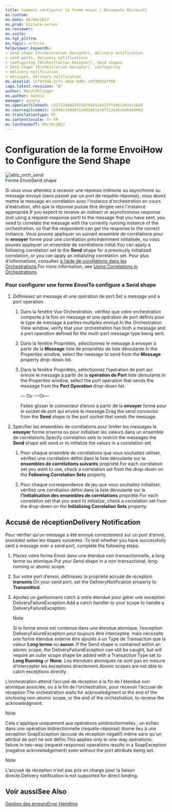 ```yaml
---
title: Comment configurer la forme envoi | Documents Microsoft
ms.custom: 
ms.date: 06/08/2017
ms.prod: biztalk-server
ms.reviewer: 
ms.suite: 
ms.tgt_pltfrm: 
ms.topic: article
helpviewer_keywords:
- Send shape [Orchestration Designer], delivery notification
- send ports, delivery notifications
- configuring [Orchestration Designer], Send shapes
- Send shape [Orchestration Designer], configuring
- delivery notification
- messages, delivery notification
ms.assetid: 2cf4755b-1cfc-484e-bd9c-c9f3855af556
caps.latest.revision: "6"
author: MandiOhlinger
ms.author: mandia
manager: anneta
ms.openlocfilehash: c32711b841b915d793e5c8a22ffe9513e2ec28d6
ms.sourcegitcommit: cb908c540d8f1a692d01dc8f313e16cb4b4e696d
ms.translationtype: MT
ms.contentlocale: fr-FR
ms.lasthandoff: 09/20/2017
---
```

# <a name="how-to-configure-the-send-shape"></a><span data-ttu-id="79413-102">Configuration de la forme Envoi</span><span class="sxs-lookup"><span data-stu-id="79413-102">How to Configure the Send Shape</span></span>
![](../core/media/ebiz-orch-send.gif "ebiz_orch_send")  
<span data-ttu-id="79413-103">Forme Envoi</span><span class="sxs-lookup"><span data-stu-id="79413-103">Send shape</span></span>  
  
 <span data-ttu-id="79413-104">Si vous vous attendez à recevoir une réponse indirecte ou asynchrone au message envoyé (sans passer par un port de requête-réponse), vous devez mettre le message en corrélation avec l'instance d'orchestration en cours d'exécution, afin que la réponse puisse être dirigée vers l'instance appropriée.</span><span class="sxs-lookup"><span data-stu-id="79413-104">If you expect to receive an indirect or asynchronous response (not using a request-response port) to the message that you have sent, you need to correlate the message with the currently running instance of the orchestration, so that the respondent can get the response to the correct instance.</span></span> <span data-ttu-id="79413-105">Vous pouvez appliquer un suivant ensemble de corrélations pour le **envoyer** forme pour une corrélation précédemment initialisée, ou vous pouvez appliquer un ensemble de corrélations initial.</span><span class="sxs-lookup"><span data-stu-id="79413-105">You can apply a following correlation set to the **Send** shape for a previously initialized correlation, or you can apply an initializing correlation set.</span></span> <span data-ttu-id="79413-106">Pour plus d’informations, consultez [à l’aide de corrélations dans les Orchestrations](../core/using-correlations-in-orchestrations.md).</span><span class="sxs-lookup"><span data-stu-id="79413-106">For more information, see [Using Correlations in Orchestrations](../core/using-correlations-in-orchestrations.md).</span></span>  
  
### <a name="to-configure-a-send-shape"></a><span data-ttu-id="79413-107">Pour configurer une forme Envoi</span><span class="sxs-lookup"><span data-stu-id="79413-107">To configure a Send shape</span></span>  
  
1.  <span data-ttu-id="79413-108">Définissez un message et une opération de port.</span><span class="sxs-lookup"><span data-stu-id="79413-108">Set a message and a port operation.</span></span>  
  
    1.  <span data-ttu-id="79413-109">Dans la fenêtre Vue Orchestration, vérifiez que votre orchestration comporte à la fois un message et une opération de port définis pour le type de message à parties multiples envoyé.</span><span class="sxs-lookup"><span data-stu-id="79413-109">In the Orchestration View window, verify that your orchestration has both a message and a port operation defined for the multi-part message type being sent.</span></span>  
  
    2.  <span data-ttu-id="79413-110">Dans la fenêtre Propriétés, sélectionnez le message à envoyer à partir de la **Message** liste de propriétés de liste déroulante.</span><span class="sxs-lookup"><span data-stu-id="79413-110">In the Properties window, select the message to send from the **Message** property drop-down list.</span></span>  
  
    3.  <span data-ttu-id="79413-111">Dans la fenêtre Propriétés, sélectionnez l’opération de port qui envoie le message à partir de la **opération de Port** liste déroulante.</span><span class="sxs-lookup"><span data-stu-id="79413-111">In the Properties window, select the port operation that sends the message from the **Port Operation** drop-down list.</span></span>  
  
         <span data-ttu-id="79413-112">— Ou :</span><span class="sxs-lookup"><span data-stu-id="79413-112">—Or—</span></span>  
  
         <span data-ttu-id="79413-113">Faites glisser le connecteur d’envoi à partir de la **envoyer** forme pour le socket de port qui envoie le message.</span><span class="sxs-lookup"><span data-stu-id="79413-113">Drag the send connector from the **Send** shape to the port socket that sends the message.</span></span>  
  
2.  <span data-ttu-id="79413-114">Spécifier les ensembles de corrélations pour limiter les messages le **envoyer** forme enverra ou pour initialiser les valeurs dans un ensemble de corrélations.</span><span class="sxs-lookup"><span data-stu-id="79413-114">Specify correlation sets to restrict the messages the **Send** shape will send or to initialize the values in a correlation set.</span></span>  
  
    1.  <span data-ttu-id="79413-115">Pour chaque ensemble de corrélations que vous souhaitez utiliser, vérifiez une corrélation défini dans la liste déroulante sur le **ensembles de corrélations suivants** propriété.</span><span class="sxs-lookup"><span data-stu-id="79413-115">For each correlation set you want to use, check a correlation set from the drop-down on the **Following Correlation Sets** property.</span></span>  
  
    2.  <span data-ttu-id="79413-116">Pour chaque correspondance de jeu que vous souhaitez initialiser, vérifiez une corrélation défini dans la liste déroulante sur le **l’initialisation des ensembles de corrélations** propriété.</span><span class="sxs-lookup"><span data-stu-id="79413-116">For each correlation set that you want to initialize, check a correlation set from the drop-down on the **Initializing Correlation Sets** property.</span></span>  
  
## <a name="delivery-notification"></a><span data-ttu-id="79413-117">Accusé de réception</span><span class="sxs-lookup"><span data-stu-id="79413-117">Delivery Notification</span></span>  
 <span data-ttu-id="79413-118">Pour vérifier qu'un message a été envoyé correctement sur un port d'envoi, procédez selon les étapes suivantes :</span><span class="sxs-lookup"><span data-stu-id="79413-118">To test whether you have successfully sent a message over a send port, complete the following steps:</span></span>  
  
1.  <span data-ttu-id="79413-119">Placez votre forme Envoi dans une étendue non transactionnelle, à long terme ou atomique.</span><span class="sxs-lookup"><span data-stu-id="79413-119">Put your Send shape in a non-transactional, long-running or atomic scope.</span></span>  
  
2.  <span data-ttu-id="79413-120">Sur votre port d’envoi, définissez la propriété accusé de réception **transmis**.</span><span class="sxs-lookup"><span data-stu-id="79413-120">On your send port, set the DeliveryNotification property to **Transmitted**.</span></span>  
  
3.  <span data-ttu-id="79413-121">Ajoutez un gestionnaire catch à votre étendue pour gérer une exception DeliveryFailureException.</span><span class="sxs-lookup"><span data-stu-id="79413-121">Add a catch handler to your scope to handle a DeliveryFailureException.</span></span>  
  
    > [!NOTE]
    >  <span data-ttu-id="79413-122">Si la forme envoi est contenue dans une étendue atomique, l’exception DeliveryFailureException peut toujours être interceptée, mais nécessite une forme étendue externe être ajoutés à un Type de Transaction que la valeur **Long terme** ou **aucun** .</span><span class="sxs-lookup"><span data-stu-id="79413-122">If the Send shape is contained within an atomic scope, the DeliveryFailureException can still be caught, but will require an outer scope shape be added with a Transaction Type set to **Long Running** or **None**.</span></span> <span data-ttu-id="79413-123">Les étendues atomiques ne sont pas en mesure d’intercepter les exceptions directement.</span><span class="sxs-lookup"><span data-stu-id="79413-123">Atomic scopes are not able to catch exceptions directly.</span></span>  
  
 <span data-ttu-id="79413-124">L’orchestration attend l’accusé de réception à la fin de l'étendue non atomique associée, ou à la fin de l'orchestration, pour recevoir l’accusé de réception.</span><span class="sxs-lookup"><span data-stu-id="79413-124">The orchestration waits for acknowledgment at the end of the enclosing non-atomic scope, or the end of the orchestration, to receive the acknowledgment.</span></span>  
  
> [!NOTE]
>  <span data-ttu-id="79413-125">Cela s'applique uniquement aux opérations unidirectionnelles ; un échec dans une opération bidirectionnelle (requête-réponse) donne lieu à une exception SoapException (accusé de réception négatif) même sans qu'un attribut de port ne soit défini.</span><span class="sxs-lookup"><span data-stu-id="79413-125">This applies only to one-way operations; failure in two-way (request-response) operations results in a SoapException (negative acknowledgement) even without the port attribute being set.</span></span>  
  
> [!NOTE]
>  <span data-ttu-id="79413-126">L'accusé de réception n'est pas pris en charge pour la liaison directe.</span><span class="sxs-lookup"><span data-stu-id="79413-126">Delivery notification is not supported for direct binding.</span></span>  
  
## <a name="see-also"></a><span data-ttu-id="79413-127">Voir aussi</span><span class="sxs-lookup"><span data-stu-id="79413-127">See Also</span></span>  
 [<span data-ttu-id="79413-128">Gestion des erreurs</span><span class="sxs-lookup"><span data-stu-id="79413-128">Error Handling</span></span>](../core/error-handling.md)